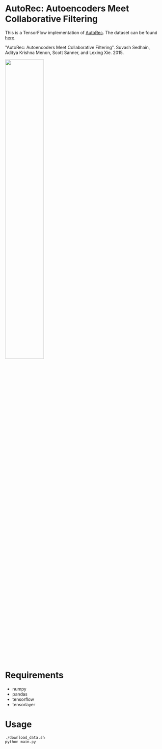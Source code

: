 # AutoRec: Autoencoders Meet Collaborative Filtering
This is a TensorFlow implementation of [AutoRec](http://users.cecs.anu.edu.au/~u5098633/papers/www15.pdf). The dataset can be found [here](https://grouplens.org/datasets/movielens/).


"AutoRec: Autoencoders Meet Collaborative Filtering". Suvash Sedhain, Aditya Krishna Menon, Scott Sanner, and Lexing Xie. 2015.  

<img src="https://github.com/npow/autorec/blob/master/autorec.png" width="50%" height="50%" />

# Requirements
* numpy
* pandas
* tensorflow
* tensorlayer

# Usage
```
./download_data.sh
python main.py
```

